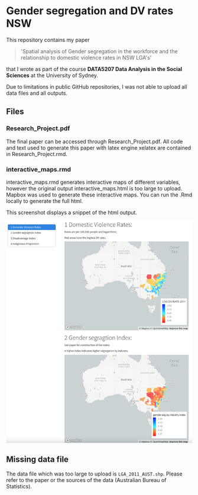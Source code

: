# Gender segregation and DV rates NSW

This repository contains my paper 

> 'Spatial analysis of Gender segregation in the workforce and the relationship to domestic violence rates in NSW LGA's'

that I wrote as part of the course **DATA5207 Data Analysis in the Social Sciences** at the University of Sydney. 

Due to limitations in public GitHub repositories, I was not able to upload all data files and all outputs. 

## Files

### Research_Project.pdf

The final paper can be accessed through Research_Project.pdf. All code and text used to generate this paper with latex engine xelatex are contained in Research_Project.rmd.

### interactive_maps.rmd

interactive_maps.rmd generates interactive maps of different variables, however the original output interactive_maps.html is too large to upload. Mapbox was used to generate these interactive maps. You can run the .Rmd locally to generate the full html.

This screenshot displays a snippet of the html output. 

<img src="./screenshot_interactive_map_DV_genderseg.png" class="img-responsive" alt="screenshot">

## Missing data file

The data file which was too large to upload is `LGA_2011_AUST.shp`. Please refer to the paper or the sources of the data (Australian Bureau of Statistics). 
